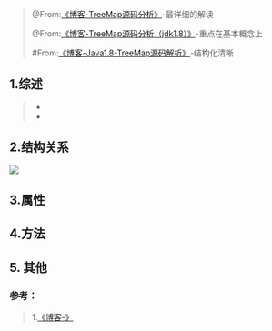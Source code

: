 > @From:[《博客-TreeMap源码分析》](http://www.tianxiaobo.com/2018/01/11/TreeMap%E6%BA%90%E7%A0%81%E5%88%86%E6%9E%90/)-最详细的解读
>
> @From:[《博客-TreeMap源码分析（jdk1.8）》](https://blog.csdn.net/qq_23211905/article/details/76691961)-重点在基本概念上
>
> #From:[《博客-Java1.8-TreeMap源码解析》](https://www.jianshu.com/p/7a092c3dedd8)-结构化清晰





## 1.综述

> - 
> - 

## 2.结构关系

![](E:/soft/24.Typora/Typora)

## 3.属性



## 4.方法



## 5. 其他



### 参考：

> 1.[《博客-》]()
>
> 



